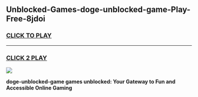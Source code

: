 
## Unblocked-Games-doge-unblocked-game-Play-Free-8jdoi
<h3>
<a href="https://premium76.site?title=doge-unblocked-game&ref=15A">CLICK TO PLAY</a></h3>
<hr>

<h3>
<a href="https://premium76.site?title=doge-unblocked-game&ref=15A">CLICK 2 PLAY</a>
  
</h3>

<a href="https://premium76.site?title=doge-unblocked-game&ref=15A"><img src="https://clearcache.store/games.png"></a>


**doge-unblocked-game games unblocked: Your Gateway to Fun and Accessible Online Gaming**
